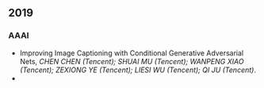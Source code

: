 ## 2019

### AAAI

- Improving Image Captioning with Conditional Generative Adversarial Nets, *CHEN CHEN (Tencent); SHUAI MU (Tencent); WANPENG XIAO (Tencent); ZEXIONG YE (Tencent); LIESI WU (Tencent); QI JU (Tencent)*.
- 
